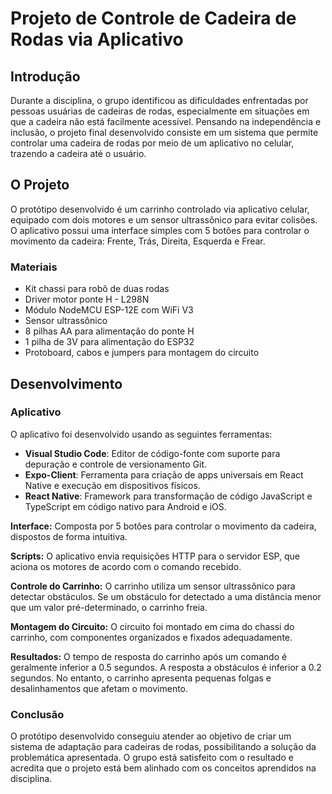# Projeto de Controle de Cadeira de Rodas via Aplicativo

## Introdução

Durante a disciplina, o grupo identificou as dificuldades enfrentadas por pessoas usuárias de cadeiras de rodas, especialmente em situações em que a cadeira não está facilmente acessível. Pensando na independência e inclusão, o projeto final desenvolvido consiste em um sistema que permite controlar uma cadeira de rodas por meio de um aplicativo no celular, trazendo a cadeira até o usuário.

## O Projeto

O protótipo desenvolvido é um carrinho controlado via aplicativo celular, equipado com dois motores e um sensor ultrassônico para evitar colisões. O aplicativo possui uma interface simples com 5 botões para controlar o movimento da cadeira: Frente, Trás, Direita, Esquerda e Frear.

### Materiais

- Kit chassi para robô de duas rodas
- Driver motor ponte H - L298N
- Módulo NodeMCU ESP-12E com WiFi V3
- Sensor ultrassônico
- 8 pilhas AA para alimentação do ponte H
- 1 pilha de 3V para alimentação do ESP32
- Protoboard, cabos e jumpers para montagem do circuito

## Desenvolvimento

### Aplicativo

O aplicativo foi desenvolvido usando as seguintes ferramentas:

- **Visual Studio Code**: Editor de código-fonte com suporte para depuração e controle de versionamento Git.
- **Expo-Client**: Ferramenta para criação de apps universais em React Native e execução em dispositivos físicos.
- **React Native**: Framework para transformação de código JavaScript e TypeScript em código nativo para Android e iOS.

**Interface:** Composta por 5 botões para controlar o movimento da cadeira, dispostos de forma intuitiva.

**Scripts:** O aplicativo envia requisições HTTP para o servidor ESP, que aciona os motores de acordo com o comando recebido.

**Controle do Carrinho:** O carrinho utiliza um sensor ultrassônico para detectar obstáculos. Se um obstáculo for detectado a uma distância menor que um valor pré-determinado, o carrinho freia.

**Montagem do Circuito:** O circuito foi montado em cima do chassi do carrinho, com componentes organizados e fixados adequadamente.

**Resultados:** O tempo de resposta do carrinho após um comando é geralmente inferior a 0.5 segundos. A resposta a obstáculos é inferior a 0.2 segundos. No entanto, o carrinho apresenta pequenas folgas e desalinhamentos que afetam o movimento.

### Conclusão

O protótipo desenvolvido conseguiu atender ao objetivo de criar um sistema de adaptação para cadeiras de rodas, possibilitando a solução da problemática apresentada. O grupo está satisfeito com o resultado e acredita que o projeto está bem alinhado com os conceitos aprendidos na disciplina.

